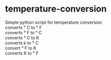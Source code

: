 # temperature-conversion
Simple python script for temperature conversion                                                     
converts ° C to ° F                                                                                
converts ° F to ° C                                                                                          
converts ° C to K                                                                                            
converts k to ° C                                                                                            
convert ° F to K                                                                                            
converts K to ° F                                                                                         